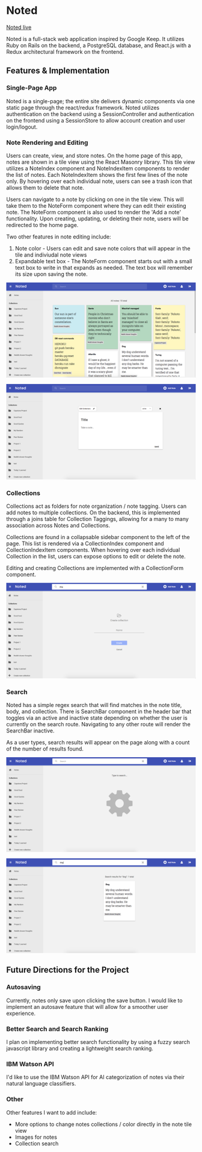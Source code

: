 # Noted

[Noted live][heroku]

[heroku]: http://www.wellnoted.herokuapp.com

Noted is a full-stack web application inspired by Google Keep.  It utilizes Ruby on Rails on the backend, a PostgreSQL database, and React.js with a Redux architectural framework on the frontend.  

## Features & Implementation

### Single-Page App

Noted is a single-page; the entire site delivers dynamic components via one static page through the react/redux framework.  Noted utilizes authentication on the backend using a SessionController and authentication on the frontend using a SessionStore to allow account creation and user login/logout.

### Note Rendering and Editing

Users can create, view, and store notes. On the home page of this app, notes are shown in a tile view using the React Masonry library. This tile view utilizes a NoteIndex component and NoteIndexItem components to render the list of notes. Each NoteIndexItem shows the first few lines of the note only. By hovering over each individual note, users can see a trash icon that allows them to delete that note.

Users can navigate to a note by clicking on one in the tile view. This will take them to the NoteForm component where they can edit their existing note. The NoteForm component is also used to render the 'Add a note' functionality. Upon creating, updating, or deleting their note, users will be redirected to the home page.

Two other features in note editing include:
1. Note color - Users can edit and save note colors that will appear in the tile and indiviudal note views
2. Expandable text box - The NoteForm component starts out with a small text box to write in that expands as needed. The text box will remember its size upon saving the note.

![notes index](docs/wireframes/tile.png)

![note](docs/wireframes/note.png)

### Collections

Collections act as folders for note organization / note tagging. Users can add notes to multiple collections. On the backend, this is implemented through a joins table for Collection Taggings, allowing for a many to many association across Notes and Collections.

Collections are found in a collapsable sidebar component to the left of the page. This list is rendered via a CollectionIndex component and CollectionIndexItem components. When hovering over each individual Collection in the list, users can expose options to edit or delete the note.

Editing and creating Collections are implemented with a CollectionForm component.

![create collection](docs/wireframes/collection.png)

### Search

Noted has a simple regex search that will find matches in the note title, body, and collection. There is SearchBar component in the header bar that toggles via an active and inactive state depending on whether the user is currently on the search route. Navigating to any other route will render the SearchBar inactive.

As a user types, search results will appear on the page along with a count of the number of results found.

![search screenshot](docs/wireframes/search.png)

![search result screenshot](docs/wireframes/searchresults.png)

## Future Directions for the Project

### Autosaving

Currently, notes only save upon clicking the save button. I would like to implement an autosave feature that will allow for a smoother user experience.

### Better Search and Search Ranking

I plan on implementing better search functionality by using a fuzzy search javascript library and creating a lightweight search ranking.

### IBM Watson API

I'd like to use the IBM Watson API for AI categorization of notes via their natural language classifiers.

### Other

Other features I want to add include:
- More options to change notes collections / color directly in the note tile view
- Images for notes
- Collection search
